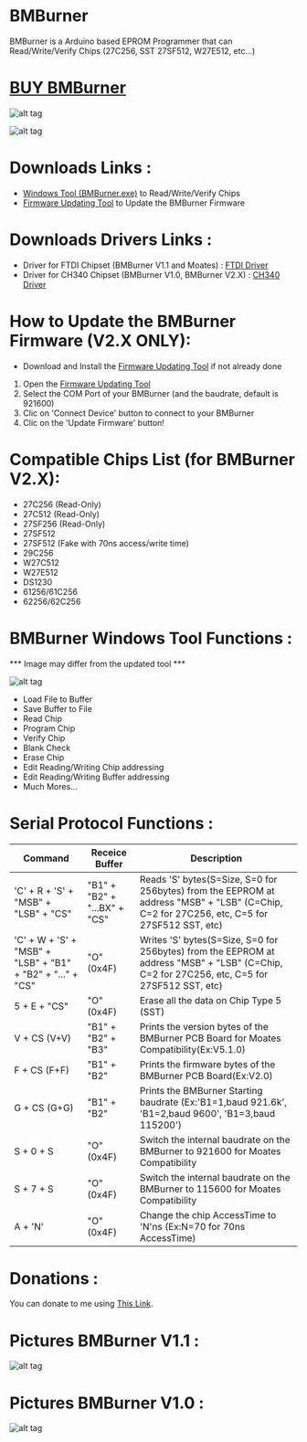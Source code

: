 # BMBurner
BMBurner is a Arduino based EPROM Programmer that can Read/Write/Verify Chips (27C256, SST 27SF512, W27E512, etc...)

# [BUY BMBurner][]

![alt tag](https://raw.githubusercontent.com/bouletmarc/BMBurner/master/Wiring/BMBurner_V2.3_Top.jpg)

![alt tag](https://raw.githubusercontent.com/bouletmarc/BMBurner/master/Wiring/BMBurner_V2.3_Bottom.jpg)

# Downloads Links :
- [Windows Tool (BMBurner.exe)][] to Read/Write/Verify Chips
- [Firmware Updating Tool][] to Update the BMBurner Firmware

# Downloads Drivers Links :
- Driver for FTDI Chipset (BMBurner V1.1 and Moates) : [FTDI Driver][]
- Driver for CH340 Chipset (BMBurner V1.0, BMBurner V2.X) : [CH340 Driver][]

# How to Update the BMBurner Firmware (V2.X ONLY):
- Download and Install the [Firmware Updating Tool][] if not already done
1. Open the [Firmware Updating Tool][]
2. Select the COM Port of your BMBurner (and the baudrate, default is 921600)
3. Clic on 'Connect Device' button to connect to your BMBurner
4. Clic on the 'Update Firmware' button!

# Compatible Chips List (for BMBurner V2.X):
- 27C256 (Read-Only)
- 27C512 (Read-Only)
- 27SF256 (Read-Only)
- 27SF512
- 27SF512 (Fake with 70ns access/write time)
- 29C256
- W27C512
- W27E512
- DS1230
- 61256/61C256
- 62256/62C256

# BMBurner Windows Tool Functions :

*** Image may differ from the updated tool ***

![alt tag](https://github.com/bouletmarc/BMBurner/blob/master/Wiring/Arduino_Windows_GUI.png)

- Load File to Buffer
- Save Buffer to File
- Read Chip
- Program Chip
- Verify Chip
- Blank Check
- Erase Chip
- Edit Reading/Writing Chip addressing
- Edit Reading/Writing Buffer addressing
- Much Mores...

# Serial Protocol Functions :

| Command | Receice Buffer | Description
| --- | --- | --- |
| 'C' + R + 'S' + "MSB" + "LSB" + "CS"| "B1" + "B2" + "...BX" + "CS" | Reads 'S' bytes(S=Size, S=0 for 256bytes) from the EEPROM at address "MSB" + "LSB" (C=Chip, C=2 for 27C256, etc, C=5 for 27SF512 SST, etc) |
| 'C' + W + 'S' + "MSB" + "LSB" + "B1" + "B2" + "..." + "CS" | "O" (0x4F) | Writes 'S' bytes(S=Size, S=0 for 256bytes) from the EEPROM at address "MSB" + "LSB" (C=Chip, C=2 for 27C256, etc, C=5 for 27SF512 SST, etc) |
| 5 + E + "CS" | "O" (0x4F) | Erase all the data on Chip Type 5 (SST) |
| V + CS (V+V) | "B1" + "B2" + "B3" | Prints the version bytes of the BMBurner PCB Board for Moates Compatibility(Ex:V5.1.0) |
| F + CS (F+F) | "B1" + "B2" | Prints the firmware bytes of the BMBurner PCB Board(Ex:V2.0) |
| G + CS (G+G) | "B1" + "B2" | Prints the BMBurner Starting baudrate (Ex:'B1=1,baud 921.6k', 'B1=2,baud 9600', 'B1=3,baud 115200') |
| S + 0 + S | "O" (0x4F) | Switch the internal baudrate on the BMBurner to 921600 for Moates Compatibility |
| S + 7 + S | "O" (0x4F) | Switch the internal baudrate on the BMBurner to 115600 for Moates Compatibility |
| A + 'N' | "O" (0x4F) | Change the chip AccessTime to 'N'ns (Ex:N=70 for 70ns AccessTime) |

# Donations :

You can donate to me using [This Link][].

# Pictures BMBurner V1.1 :

![alt tag](https://raw.githubusercontent.com/bouletmarc/BMBurner/master/Wiring/BMBurner%20V1.1_LOTS.JPG)

# Pictures BMBurner V1.0 :

![alt tag](https://raw.githubusercontent.com/bouletmarc/BMBurner/master/Wiring/BMBurner%20V1.0_LOTS.JPG)

[This Link]: <https://www.paypal.me/bouletmarc>
[Project Files]: <https://github.com/bouletmarc/BMBurner/archive/master.zip>
[Windows Tool (BMBurner.exe)]: <https://github.com/bouletmarc/BMBurner/raw/master/BMBurner.exe>
[Arduino Software]: <https://www.arduino.cc/en/main/software>
[CH340 Driver]: <https://sparks.gogo.co.nz/assets/_site_/downloads/CH34x_Install_Windows_v3_4.zip>
[FTDI Driver]: <http://www.ftdichip.com/Drivers/CDM/CDM21228_Setup.zip>
[MiniCore]: <https://github.com/MCUdude/MiniCore>
[BUY BMBurner]: <https://bmdevs.fwscheckout.com/>
[Firmware Updating Tool]:<https://github.com/bouletmarc/BMDevsFirmwareUpdater>

